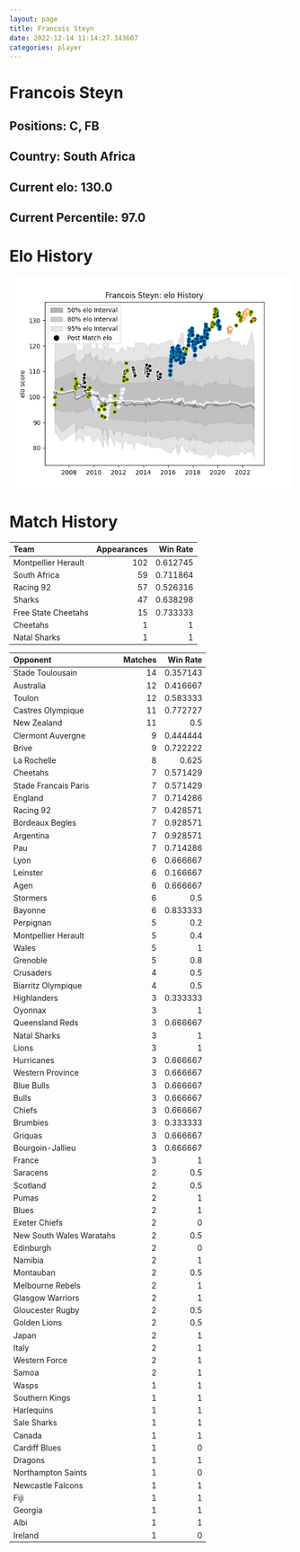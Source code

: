 ```yaml
---  
layout: page  
title: Francois Steyn  
date: 2022-12-14 11:14:27.343607  
categories: player  
---
```

# Francois Steyn

## Positions: C, FB

## Country: South Africa

## Current elo: 130.0

## Current Percentile: 97.0

# Elo History


![elo history](history_FrancoisSteyn.png)
# Match History


| Team                |   Appearances |   Win Rate |
|:--------------------|--------------:|-----------:|
| Montpellier Herault |           102 |   0.612745 |
| South Africa        |            59 |   0.711864 |
| Racing 92           |            57 |   0.526316 |
| Sharks              |            47 |   0.638298 |
| Free State Cheetahs |            15 |   0.733333 |
| Cheetahs            |             1 |   1        |
| Natal Sharks        |             1 |   1        |

| Opponent                 |   Matches |   Win Rate |
|:-------------------------|----------:|-----------:|
| Stade Toulousain         |        14 |   0.357143 |
| Australia                |        12 |   0.416667 |
| Toulon                   |        12 |   0.583333 |
| Castres Olympique        |        11 |   0.772727 |
| New Zealand              |        11 |   0.5      |
| Clermont Auvergne        |         9 |   0.444444 |
| Brive                    |         9 |   0.722222 |
| La Rochelle              |         8 |   0.625    |
| Cheetahs                 |         7 |   0.571429 |
| Stade Francais Paris     |         7 |   0.571429 |
| England                  |         7 |   0.714286 |
| Racing 92                |         7 |   0.428571 |
| Bordeaux Begles          |         7 |   0.928571 |
| Argentina                |         7 |   0.928571 |
| Pau                      |         7 |   0.714286 |
| Lyon                     |         6 |   0.666667 |
| Leinster                 |         6 |   0.166667 |
| Agen                     |         6 |   0.666667 |
| Stormers                 |         6 |   0.5      |
| Bayonne                  |         6 |   0.833333 |
| Perpignan                |         5 |   0.2      |
| Montpellier Herault      |         5 |   0.4      |
| Wales                    |         5 |   1        |
| Grenoble                 |         5 |   0.8      |
| Crusaders                |         4 |   0.5      |
| Biarritz Olympique       |         4 |   0.5      |
| Highlanders              |         3 |   0.333333 |
| Oyonnax                  |         3 |   1        |
| Queensland Reds          |         3 |   0.666667 |
| Natal Sharks             |         3 |   1        |
| Lions                    |         3 |   1        |
| Hurricanes               |         3 |   0.666667 |
| Western Province         |         3 |   0.666667 |
| Blue Bulls               |         3 |   0.666667 |
| Bulls                    |         3 |   0.666667 |
| Chiefs                   |         3 |   0.666667 |
| Brumbies                 |         3 |   0.333333 |
| Griquas                  |         3 |   0.666667 |
| Bourgoin-Jallieu         |         3 |   0.666667 |
| France                   |         3 |   1        |
| Saracens                 |         2 |   0.5      |
| Scotland                 |         2 |   0.5      |
| Pumas                    |         2 |   1        |
| Blues                    |         2 |   1        |
| Exeter Chiefs            |         2 |   0        |
| New South Wales Waratahs |         2 |   0.5      |
| Edinburgh                |         2 |   0        |
| Namibia                  |         2 |   1        |
| Montauban                |         2 |   0.5      |
| Melbourne Rebels         |         2 |   1        |
| Glasgow Warriors         |         2 |   1        |
| Gloucester Rugby         |         2 |   0.5      |
| Golden Lions             |         2 |   0.5      |
| Japan                    |         2 |   1        |
| Italy                    |         2 |   1        |
| Western Force            |         2 |   1        |
| Samoa                    |         2 |   1        |
| Wasps                    |         1 |   1        |
| Southern Kings           |         1 |   1        |
| Harlequins               |         1 |   1        |
| Sale Sharks              |         1 |   1        |
| Canada                   |         1 |   1        |
| Cardiff Blues            |         1 |   0        |
| Dragons                  |         1 |   1        |
| Northampton Saints       |         1 |   0        |
| Newcastle Falcons        |         1 |   1        |
| Fiji                     |         1 |   1        |
| Georgia                  |         1 |   1        |
| Albi                     |         1 |   1        |
| Ireland                  |         1 |   0        |
